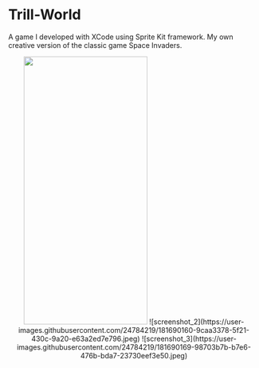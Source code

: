 # Trill-World
A game I developed with XCode using Sprite Kit framework. My own creative version of the classic game Space Invaders.
<p align = "center">
<img src= "https://user-images.githubusercontent.com/24784219/181690153-b4000c27-5dcc-45ba-abaa-bfe1f991f7dc.jpeg" width = "248" height = "537"/>
![screenshot_2](https://user-images.githubusercontent.com/24784219/181690160-9caa3378-5f21-430c-9a20-e63a2ed7e796.jpeg)
![screenshot_3](https://user-images.githubusercontent.com/24784219/181690169-98703b7b-b7e6-476b-bda7-23730eef3e50.jpeg)
